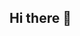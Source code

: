 ## Hi there 👋

<!--
**SuvigyaGangwar02/SuvigyaGangwar02** is a ✨ _special_ ✨ repository because its `README.md` (this file) appears on your GitHub profile.

Here are some ideas to get you started:

- 🔭 I’m currently working on nothing
- 🌱 I’m currently learning nothing
- 👯 I’m looking to collaborate on something
- 🤔 I’m looking for help with anything
- 💬 Ask me about everything
- 📫 How to reach me: idk
- 😄 Pronouns: he/she/them
- ⚡ Fun fact: ...
-->
